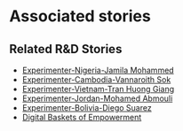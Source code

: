 # Associated stories

<!-- !!DO NOT REMOVE!! start autogenerated hyperlinks -->
## Related R&D Stories
- [Experimenter-Nigeria-Jamila Mohammed](/RnD-Archive/stories/?doc=Experimenters_NGA)
- [Experimenter-Cambodia-Vannaroith Sok](/RnD-Archive/stories/?doc=Experimenters_KHM)
- [Experimenter-Vietnam-Tran Huong Giang](/RnD-Archive/stories/?doc=Experimenters_VNM)
- [Experimenter-Jordan-Mohamed Abmouli](/RnD-Archive/stories/?doc=Experimenters_JOR)
- [Experimenter-Bolivia-Diego Suarez](/RnD-Archive/stories/?doc=Experimenters_BOL)
- [Digital Baskets of Empowerment](/RnD-Archive/stories/?doc=Explorers_SLV)
<!-- !!DO NOT REMOVE!! end autogenerated hyperlinks -->